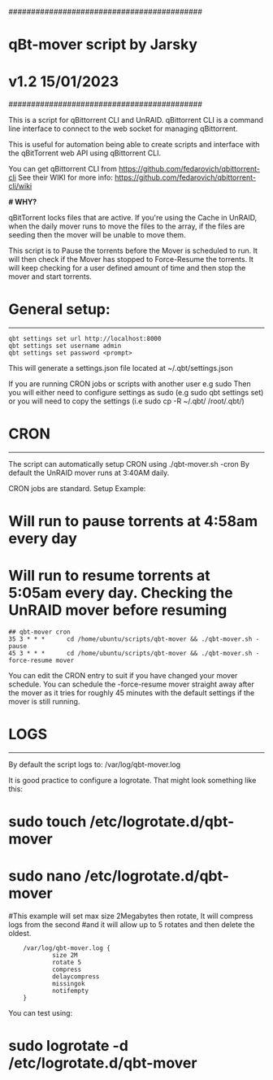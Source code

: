 ###########################################
#
#       qBt-mover script by Jarsky
#       v1.2  15/01/2023
###########################################


This is a script for qBittorrent CLI and UnRAID. 
qBittorrent CLI is a command line interface to connect to the web socket for managing qBittorrent. 

This is useful for automation being able to create scripts and interface with the qBitTorrent web API using qBittorrent CLI.

You can get qBittorrent CLI from https://github.com/fedarovich/qbittorrent-cli
See their WIKI for more info: https://github.com/fedarovich/qbittorrent-cli/wiki




**# WHY?**

qBitTorrent locks files that are active. If you're using the Cache in UnRAID, when the daily mover
runs to move the files to the array, if the files are seeding then the mover will be unable to move them. 

This script is to Pause the torrents before the Mover is scheduled to run. 
It will then check if the Mover has stopped to Force-Resume the torrents.
It will keep checking for a user defined amount of time and then stop the mover and start torrents.



# General setup:
---------------

```console
qbt settings set url http://localhost:8000
qbt settings set username admin
qbt settings set password <prompt>
```


This will generate a settings.json file located at ~/.qbt/settings.json

If you are running CRON jobs or scripts with another user e.g sudo 
Then you will either need to configure settings as sudo (e.g sudo qbt settings set)
or you will need to copy the settings (i.e sudo cp -R ~/.qbt/ /root/.qbt/)


# CRON
-----------

The script can automatically setup CRON using ./qbt-mover.sh -cron
By default the UnRAID mover runs at 3:40AM daily.

CRON jobs are standard. 
Setup Example:
# Will run to pause torrents at 4:58am every day
# Will run to resume torrents at 5:05am every day. Checking the UnRAID mover before resuming

```console
## qbt-mover cron
35 3 * * *      cd /home/ubuntu/scripts/qbt-mover && ./qbt-mover.sh -pause
45 3 * * *      cd /home/ubuntu/scripts/qbt-mover && ./qbt-mover.sh -force-resume mover
```


You can edit the CRON entry to suit if you have changed your mover schedule. 
You can schedule the -force-resume mover straight away after the mover as it tries for roughly
45 minutes with the default settings if the mover is still running. 


# LOGS
----------

By default the script logs to: /var/log/qbt-mover.log

It is good practice to configure a logrotate. 
That might look something like this:

# sudo touch /etc/logrotate.d/qbt-mover
# sudo nano /etc/logrotate.d/qbt-mover

#This example will set max size 2Megabytes then rotate, It will compress logs from the second 
#and it will allow up to 5 rotates and then delete the oldest. 

```console
    /var/log/qbt-mover.log {
            size 2M
            rotate 5
            compress
            delaycompress
            missingok
            notifempty
    }
```

You can test using:
# sudo logrotate -d /etc/logrotate.d/qbt-mover

